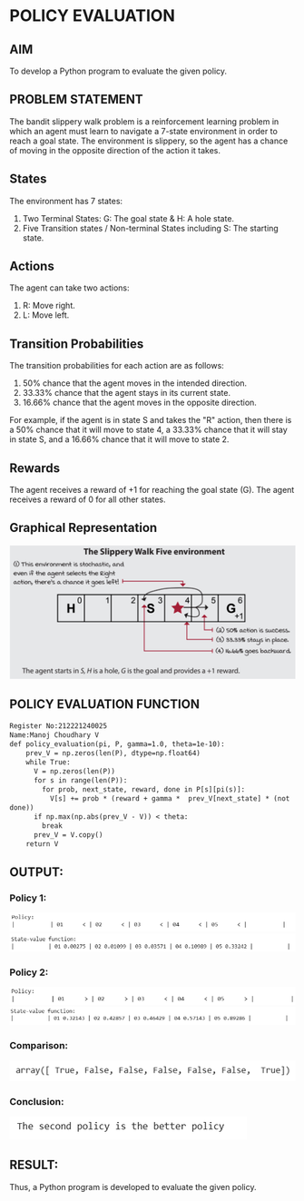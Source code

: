 # POLICY EVALUATION

## AIM
To develop a Python program to evaluate the given policy.

## PROBLEM STATEMENT
The bandit slippery walk problem is a reinforcement learning problem in which an agent must learn to navigate a 7-state environment in order to reach a goal state. The environment is slippery, so the agent has a chance of moving in the opposite direction of the action it takes.
## States
The environment has 7 states:

1.    Two Terminal States: G: The goal state & H: A hole state.
2.    Five Transition states / Non-terminal States including S: The starting state.
## Actions
The agent can take two actions:

1.    R: Move right.
2.    L: Move left.
## Transition Probabilities
The transition probabilities for each action are as follows:

1.    50% chance that the agent moves in the intended direction.
2.    33.33% chance that the agent stays in its current state.
3.    16.66% chance that the agent moves in the opposite direction.

For example, if the agent is in state S and takes the "R" action, then there is a 50% chance that it will move to state 4, a 33.33% chance that it will stay in state S, and a 16.66% chance that it will move to state 2.
## Rewards
The agent receives a reward of +1 for reaching the goal state (G). The agent receives a reward of 0 for all other states.
## Graphical Representation
![](https://github.com/RanjithD18/rl-policy-evaluation/blob/main/gra.png)
## POLICY EVALUATION FUNCTION
~~~
Register No:212221240025
Name:Manoj Choudhary V
def policy_evaluation(pi, P, gamma=1.0, theta=1e-10):
    prev_V = np.zeros(len(P), dtype=np.float64)
    while True:
      V = np.zeros(len(P))
      for s in range(len(P)):
        for prob, next_state, reward, done in P[s][pi(s)]:
          V[s] += prob * (reward + gamma *  prev_V[next_state] * (not done))
      if np.max(np.abs(prev_V - V)) < theta:
        break
      prev_V = V.copy()
    return V
~~~
## OUTPUT:
### Policy 1:
![](https://github.com/RanjithD18/rl-policy-evaluation/blob/main/1.png)
![](https://github.com/RanjithD18/rl-policy-evaluation/blob/main/2.png)
### Policy 2:
![](https://github.com/RanjithD18/rl-policy-evaluation/blob/main/3.png)
![](https://github.com/RanjithD18/rl-policy-evaluation/blob/main/4.png)
### Comparison:
![](https://github.com/RanjithD18/rl-policy-evaluation/blob/main/5.png)
### Conclusion:
![](https://github.com/RanjithD18/rl-policy-evaluation/blob/main/6.png)

## RESULT:
Thus, a Python program is developed to evaluate the given policy.

